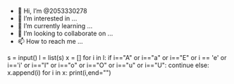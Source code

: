 - 👋 Hi, I’m @2053330278
- 👀 I’m interested in ...
- 🌱 I’m currently learning ...
- 💞️ I’m looking to collaborate on ...
- 📫 How to reach me ...

<!---
2053330278/2053330278 is a ✨ special ✨ repository because its `README.md` (this file) appears on your GitHub profile.
You can click the Preview link to take a look at your changes.
--->
s = input()
l = list(s)
x = []
for i in l:
    if i=="A" or i=="a" or i=="E" or i == 'e' or i=='i' or i=="I" or i=="o" or i=="O" or i=="u" or i=="U":
        continue
    else:
        x.append(i)
for i in x:
    print(i,end="")
